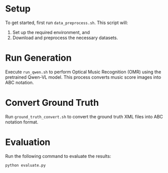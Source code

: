 # Setup

To get started, first run `data_preprocess.sh`. This script will:
1. Set up the required environment, and  
2. Download and preprocess the necessary datasets.

# Run Generation

Execute `run_qwen.sh` to perform Optical Music Recognition (OMR) using the pretrained Qwen-VL model. This process converts music score images into ABC notation.

# Convert Ground Truth

Run `ground_truth_convert.sh` to convert the ground truth XML files into ABC notation format.

# Evaluation

Run the following command to evaluate the results:

```bash
python evaluate.py